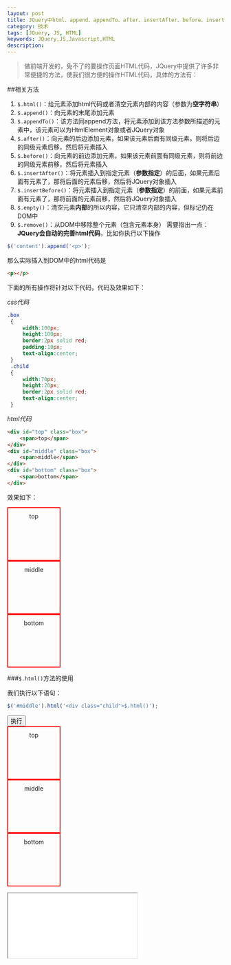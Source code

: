 ```yaml
---
layout: post
title: JQuery中html、append、appendTo、after、insertAfter、before、insertBefore、empty、remove系列方法的使用
category: 技术
tags: [JQuery, JS, HTML]
keywords: JQuery,JS,Javascript,HTML
description:
---
```


>做前端开发的，免不了的要操作页面HTML代码，JQuery中提供了许多非常便捷的方法，使我们很方便的操作HTML代码，具体的方法有：

##相关方法

1. `$.html()`：给元素添加html代码或者清空元素内部的内容（参数为**空字符串**）
2. `$.append()`：向元素的末尾添加元素
3. `$.appendTo()`：该方法同append方法，将元素添加到该方法参数所描述的元素中，该元素可以为HtmlElement对象或者JQuery对象
4. `$.after()`：向元素的后边添加元素，如果该元素后面有同级元素，则将后边的同级元素后移，然后将元素插入
5. `$.before()`：向元素的前边添加元素，如果该元素前面有同级元素，则将前边的同级元素前移，然后将元素插入
6. `$.insertAfter()`：将元素插入到指定元素（**参数指定**）的后面，如果元素后面有元素了，那将后面的元素后移，然后将JQuery对象插入
7. `$.insertBefore()`：将元素插入到指定元素（**参数指定**）的前面，如果元素前面有元素了，那将前面的元素前移，然后将JQuery对象插入
8. `$.empty()`：清空元素**内部**的所以内容，它只清空内部的内容，但标记仍在DOM中
9. `$.remove()`：从DOM中移除整个元素（包含元素本身）
需要指出一点：**JQuery会自动的完善html代码**，比如你执行以下操作

```js
$('content').append('<p>');
```

那么实际插入到DOM中的html代码是

```html
<p></p>
```

下面的所有操作将针对以下代码，代码及效果如下：

*css代码*

```css
.box  
 {  
     width:100px;   
     height:100px;   
     border:2px solid red;  
     padding:10px;  
     text-align:center;
 }  
 .child  
 {  
     width:70px;   
     height:20px;   
     border:2px solid red;  
     text-align:center;  
 }
```

*html代码*

```html
<div id="top" class="box">  
    <span>top</span>  
</div>  
<div id="middle" class="box">  
    <span>middle</span>  
</div>  
<div id="bottom" class="box">  
    <span>bottom</span>  
</div>
```

效果如下：

<style type="text/css">
    .box  
    {  
        width:100px;   
        height:100px;   
        border:2px solid red;  
        padding:10px;  
        text-align:center;
    }  
    .child  
    {  
        width:70px;   
        height:20px;   
        border:2px solid red;  
        text-align:center;  
    }
</style>
<div id="top" class="box">
    <span>top</span>
</div>
<div id="middle" class="box">
    <span>middle</span>
</div>
<div id="bottom" class="box">
    <span>bottom</span>
</div>

###`$.html()`方法的使用

我们执行以下语句：

```js
$('#middle').html('<div class="child">$.html()');
```

<form>
    <input type="button" value="执行"
        onclick="javascript:$(this).next().find('#middle').html('&lt;div class="child"&gt;html');" />
    <div>
        <div id="top" class="box">
            <span>top</span>
        </div>
        <div id="middle" class="box">
            <span>middle</span>
        </div>
        <div id="bottom" class="box">
            <span>bottom</span>
        </div>
    </div>
</form>
<iframe src="/postcode/2014-09-22/html1.html"></iframe>


